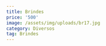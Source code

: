 ```yaml
---
title: Brindes
price: '500'
image: /assets/img/uploads/br17.jpg
category: Diversos
tag: Brindes
---
```



